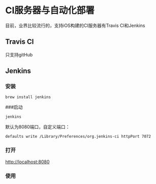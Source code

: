 # CI服务器与自动化部署

目前，业界比较流行的，支持iOS构建的CI服务器有Travis CI和Jenkins

## Travis CI

只支持gitHub

## Jenkins

### 安装

```shell
brew install jenkins
```

###启动

```shell
jenkins
```

默认为8080端口，自定义端口：

```shell
defaults write /Library/Preferences/org.jenkins-ci httpPort 7072
```

### 打开

<http://localhost:8080>

### 使用
